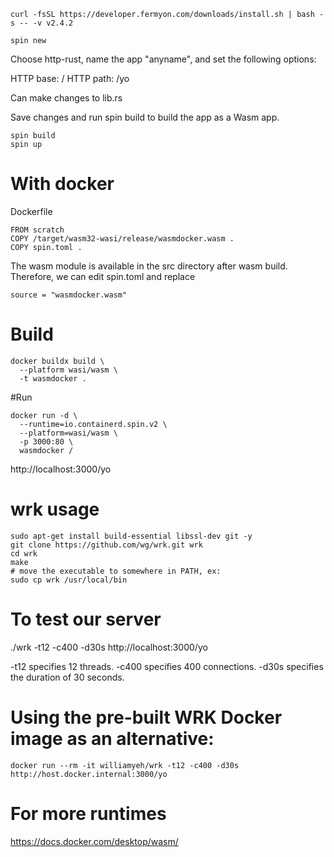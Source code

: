 ```
curl -fsSL https://developer.fermyon.com/downloads/install.sh | bash -s -- -v v2.4.2
```

```
spin new
```
Choose http-rust, name the app "anyname", and set the following options:

HTTP base: /
HTTP path: /yo

Can make changes to lib.rs 

Save  changes and run spin build to build the app as a Wasm app.

```
spin build
spin up
```

# With docker

Dockerfile
```
FROM scratch
COPY /target/wasm32-wasi/release/wasmdocker.wasm .
COPY spin.toml .
```

The wasm module is available in the src directory after wasm build.
Therefore, we can edit spin.toml and replace 
```
source = "wasmdocker.wasm"
```

# Build 
```
docker buildx build \
  --platform wasi/wasm \
  -t wasmdocker .
```

#Run

```
docker run -d \
  --runtime=io.containerd.spin.v2 \
  --platform=wasi/wasm \
  -p 3000:80 \
  wasmdocker /
```
http://localhost:3000/yo


# wrk usage
```
sudo apt-get install build-essential libssl-dev git -y
git clone https://github.com/wg/wrk.git wrk
cd wrk
make
# move the executable to somewhere in PATH, ex:
sudo cp wrk /usr/local/bin
```

# To test our server

./wrk -t12 -c400 -d30s http://localhost:3000/yo

-t12 specifies 12 threads.
-c400 specifies 400 connections.
-d30s specifies the duration of 30 seconds.

# Using the pre-built WRK Docker image as an alternative:
```
docker run --rm -it williamyeh/wrk -t12 -c400 -d30s http://host.docker.internal:3000/yo
```
# For more runtimes

https://docs.docker.com/desktop/wasm/


